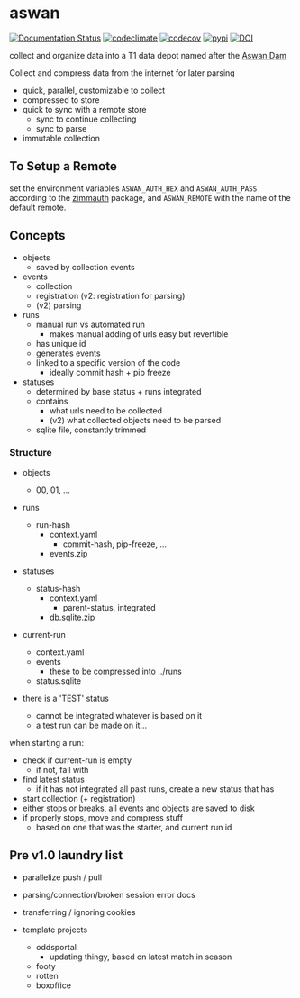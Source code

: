 # aswan

[![Documentation Status](https://readthedocs.org/projects/aswan/badge/?version=latest)](https://aswan.readthedocs.io/en/latest)
[![codeclimate](https://img.shields.io/codeclimate/maintainability/endremborza/aswan.svg)](https://codeclimate.com/github/endremborza/aswan)
[![codecov](https://img.shields.io/codecov/c/github/endremborza/aswan)](https://codecov.io/gh/endremborza/aswan)
[![pypi](https://img.shields.io/pypi/v/aswan.svg)](https://pypi.org/project/aswan/)
[![DOI](https://zenodo.org/badge/doi/10.5281/zenodo.7477587.svg)](https://doi.org/10.5281/zenodo.7477587)

collect and organize data into a T1 data depot 
named after the [Aswan Dam](https://en.wikipedia.org/wiki/Aswan_Dam)

Collect and compress data from the internet for later parsing

- quick, parallel, customizable to collect
- compressed to store
- quick to sync with a remote store
  - sync to continue collecting
  - sync to parse  
- immutable collection

## To Setup a Remote

set the environment variables `ASWAN_AUTH_HEX` and `ASWAN_AUTH_PASS` according to the [zimmauth](https://github.com/endremborza/zimmauth) package, and `ASWAN_REMOTE` with the name of the default remote.

## Concepts

- objects
  - saved by collection events
- events
  - collection
  - registration (v2: registration for parsing)
  - (v2) parsing
- runs
  - manual run vs automated run
    - makes manual adding of urls easy but revertible
  - has unique id
  - generates events
  - linked to a specific version of the code
    - ideally commit hash + pip freeze
- statuses
  - determined by base status + runs integrated
  - contains
    - what urls need to be collected
    - (v2) what collected objects need to be parsed
  - sqlite file, constantly trimmed

### Structure

- objects
  - 00, 01, ...
- runs
  - run-hash
      - context.yaml
        - commit-hash, pip-freeze, ...
      - events.zip
- statuses
  - status-hash
    - context.yaml
      - parent-status, integrated
    - db.sqlite.zip
- current-run
  - context.yaml
  - events
    - these to be compressed into ../runs
  - status.sqlite

- there is a 'TEST' status
  - cannot be integrated whatever is based on it
  - a test run can be made on it...


when starting a run:
  - check if current-run is empty
    - if not, fail with 
  - find latest status
    - if it has not integrated all past runs, create a new status that has
  - start collection (+ registration)
  - either stops or breaks, all events and objects are saved to disk
  - if properly stops, move and compress stuff
    - based on one that was the starter, and current run id


## Pre v1.0 laundry list

- parallelize push / pull
- parsing/connection/broken session error docs
- transferring / ignoring cookies


- template projects
  - oddsportal
    - updating thingy, based on latest match in season
  - footy
  - rotten
  - boxoffice
